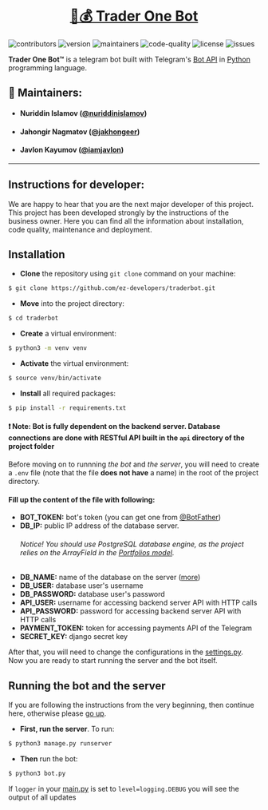 <div style="text-align:center">
    
# [🤖💰 Trader One Bot](https://t.me/trader_one_bot)

</div>

![contributors](https://img.shields.io/badge/contributors-3-blue) ![version](https://img.shields.io/badge/version-1.0-red) ![maintainers](https://img.shields.io/badge/maintainers-ez--developers-green) ![code-quality](https://img.shields.io/badge/code--quality-89-informational) ![license](https://img.shields.io/badge/licence-MIT-orange) ![issues](https://img.shields.io/badge/issues-1-critical)

**Trader One Bot™** is a telegram bot built with Telegram's [Bot API](https://core.telegram.org/bots/api) in [Python](https://python.org/) programming language.

## 👥 Maintainers:

-   #### Nuriddin Islamov ([@nuriddinislamov](https://github.com/nuriddinislamov))

-   #### Jahongir Nagmatov ([@jakhongeer](https://github.com/jakhongeer))

-   #### Javlon Kayumov ([@iamjavlon](https://github.com/iamjavlon))

---

## Instructions for developer:

We are happy to hear that you are the next major developer of this project. This project has been developed strongly by the instructions of the business owner. Here you can find all the information about installation, code quality, maintenance and deployment.

## Installation

-   **Clone** the repository using `git clone` command on your machine:

```bash
$ git clone https://github.com/ez-developers/traderbot.git
```

-   **Move** into the project directory:

```bash
$ cd traderbot
```

-   **Create** a virtual environment:

```bash
$ python3 -m venv venv
```

-   **Activate** the virtual environment:

```bash
$ source venv/bin/activate
```

-   **Install** all required packages:

```bash
$ pip install -r requirements.txt
```

#### ❗️ Note: Bot is fully dependent on the backend server. Database connections are done with RESTful API built in the `api` directory of the project folder

Before moving on to runnning _the bot_ and _the server_, you will need to create a `.env` file (note that the file **does not have** a name) in the root of the project directory.

#### Fill up the content of the file with following:

-   **BOT_TOKEN:** bot's token (you can get one from [@BotFather](https://t.me/botfather))
-   **DB_IP:** public IP address of the database server.
    ###### Notice! You should use PostgreSQL database engine, as the project relies on the ArrayField in the [Portfolios model](https://github.com/ez-developers/traderbot/blob/34744209aa2b229e4370ba534f8d1b76efe06bff/app/models.py#L74).
-   **DB_NAME:** name of the database on the server ([more](https://medium.com/swlh/architecture-of-postgresql-db-d6b1ac4cc231))
-   **DB_USER:** database user's username
-   **DB_PASSWORD:** database user's password
-   **API_USER:** username for accessing backend server API with HTTP calls
-   **API_PASSWORD:** password for accessing backend server API with HTTP calls
-   **PAYMENT_TOKEN:** token for accessing payments API of the Telegram
-   **SECRET_KEY:** django secret key
    <br/>

After that, you will need to change the configurations in the [settings.py](https://github.com/ez-developers/traderbot/blob/34744209aa2b229e4370ba534f8d1b76efe06bff/core/settings.py#L53). Now you are ready to start running the server and the bot itself.

## Running the bot and the server

If you are following the instructions from the very beginning, then continue here, otherwise please [go up](#Installation).

-   **First, run the server**. To run:

```bash
$ python3 manage.py runserver
```

-   **Then** run the bot:

```bash
$ python3 bot.py
```

If `logger` in your [main.py](https://github.com/ez-developers/traderbot/blob/34744209aa2b229e4370ba534f8d1b76efe06bff/bot/main.py#L26) is set to `level=logging.DEBUG` you will see the output of all updates
